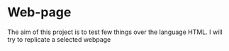# Web-page
The aim of this project is to test few things over the language HTML. I will try to replicate a selected webpage
